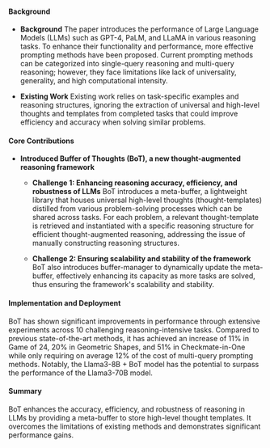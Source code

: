 #### Background
- **Background**
The paper introduces the performance of Large Language Models (LLMs) such as GPT-4, PaLM, and LLaMA in various reasoning tasks. To enhance their functionality and performance, more effective prompting methods have been proposed. Current prompting methods can be categorized into single-query reasoning and multi-query reasoning; however, they face limitations like lack of universality, generality, and high computational intensity.

- **Existing Work**
Existing work relies on task-specific examples and reasoning structures, ignoring the extraction of universal and high-level thoughts and templates from completed tasks that could improve efficiency and accuracy when solving similar problems.

#### Core Contributions
  - **Introduced Buffer of Thoughts (BoT), a new thought-augmented reasoning framework**
    - **Challenge 1: Enhancing reasoning accuracy, efficiency, and robustness of LLMs**
        BoT introduces a meta-buffer, a lightweight library that houses universal high-level thoughts (thought-templates) distilled from various problem-solving processes which can be shared across tasks. For each problem, a relevant thought-template is retrieved and instantiated with a specific reasoning structure for efficient thought-augmented reasoning, addressing the issue of manually constructing reasoning structures.
        
    - **Challenge 2: Ensuring scalability and stability of the framework**
        BoT also introduces buffer-manager to dynamically update the meta-buffer, effectively enhancing its capacity as more tasks are solved, thus ensuring the framework's scalability and stability.

#### Implementation and Deployment
BoT has shown significant improvements in performance through extensive experiments across 10 challenging reasoning-intensive tasks. Compared to previous state-of-the-art methods, it has achieved an increase of 11% in Game of 24, 20% in Geometric Shapes, and 51% in Checkmate-in-One while only requiring on average 12% of the cost of multi-query prompting methods. Notably, the Llama3-8B + BoT model has the potential to surpass the performance of the Llama3-70B model.

#### Summary
BoT enhances the accuracy, efficiency, and robustness of reasoning in LLMs by providing a meta-buffer to store high-level thought templates. It overcomes the limitations of existing methods and demonstrates significant performance gains.